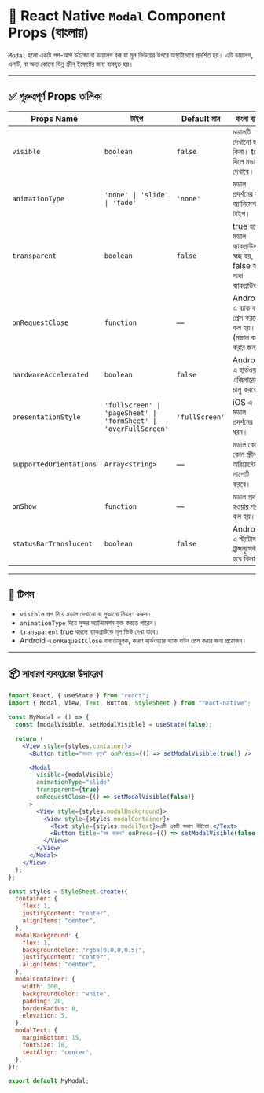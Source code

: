 # 📘 React Native `Modal` Component Props (বাংলায়)

`Modal` হলো একটি পপ-আপ উইন্ডো বা ডায়ালগ বক্স যা মূল ভিউয়ের উপরে অস্থায়ীভাবে প্রদর্শিত হয়। এটি ডায়ালগ, এলার্ট, বা অন্য কোনো ভিন্ন স্ক্রীন ইফেক্টের জন্য ব্যবহৃত হয়।

---

## ✅ গুরুত্বপূর্ণ Props তালিকা

| Props Name              | টাইপ                                                             | Default মান    | বাংলা ব্যাখ্যা                                                       |
| ----------------------- | ---------------------------------------------------------------- | -------------- | -------------------------------------------------------------------- |
| `visible`               | `boolean`                                                        | `false`        | মডালটি দেখানো হবে কিনা। true দিলে মডাল দেখাবে।                       |
| `animationType`         | `'none' \| 'slide' \| 'fade'`                                    | `'none'`       | মডাল প্রদর্শনের সময় অ্যানিমেশন টাইপ।                                 |
| `transparent`           | `boolean`                                                        | `false`        | true হলে মডাল ব্যাকগ্রাউন্ড স্বচ্ছ হয়, false হলে সাদা ব্যাকগ্রাউন্ড। |
| `onRequestClose`        | `function`                                                       | —              | Android-এ ব্যাক বাটন প্রেস করলে কল হয়। (মডাল বন্ধ করার জন্য)         |
| `hardwareAccelerated`   | `boolean`                                                        | `false`        | Android-এ হার্ডওয়্যার এক্সিলারেশন চালু করবে।                         |
| `presentationStyle`     | `'fullScreen' \| 'pageSheet' \| 'formSheet' \| 'overFullScreen'` | `'fullScreen'` | iOS এ মডাল প্রদর্শনের ধরন।                                           |
| `supportedOrientations` | `Array<string>`                                                  | —              | মডাল কোন কোন স্ক্রীন অরিয়েন্টেশনে সাপোর্ট করবে।                      |
| `onShow`                | `function`                                                       | —              | মডাল প্রদর্শিত হওয়ার পর কল হয়।                                       |
| `statusBarTranslucent`  | `boolean`                                                        | `false`        | Android এ স্ট্যাটাস বার ট্রান্সলুসেন্ট হবে কিনা।                     |

---

## 🧠 টিপস

- `visible` প্রপ দিয়ে মডাল দেখানো বা লুকানো নিয়ন্ত্রণ করুন।
- `animationType` দিয়ে সুন্দর অ্যানিমেশন যুক্ত করতে পারেন।
- `transparent` true করলে ব্যাকগ্রাউন্ডে মূল ভিউ দেখা যাবে।
- Android এ `onRequestClose` বাধ্যতামূলক, কারণ হার্ডওয়্যার ব্যাক বাটন প্রেস করার জন্য প্রয়োজন।

---

## 📦 সাধারণ ব্যবহারের উদাহরণ

```jsx
import React, { useState } from "react";
import { Modal, View, Text, Button, StyleSheet } from "react-native";

const MyModal = () => {
  const [modalVisible, setModalVisible] = useState(false);

  return (
    <View style={styles.container}>
      <Button title="মডাল খুলুন" onPress={() => setModalVisible(true)} />

      <Modal
        visible={modalVisible}
        animationType="slide"
        transparent={true}
        onRequestClose={() => setModalVisible(false)}
      >
        <View style={styles.modalBackground}>
          <View style={styles.modalContainer}>
            <Text style={styles.modalText}>এটি একটি মডাল উইন্ডো।</Text>
            <Button title="বন্ধ করুন" onPress={() => setModalVisible(false)} />
          </View>
        </View>
      </Modal>
    </View>
  );
};

const styles = StyleSheet.create({
  container: {
    flex: 1,
    justifyContent: "center",
    alignItems: "center",
  },
  modalBackground: {
    flex: 1,
    backgroundColor: "rgba(0,0,0,0.5)",
    justifyContent: "center",
    alignItems: "center",
  },
  modalContainer: {
    width: 300,
    backgroundColor: "white",
    padding: 20,
    borderRadius: 8,
    elevation: 5,
  },
  modalText: {
    marginBottom: 15,
    fontSize: 18,
    textAlign: "center",
  },
});

export default MyModal;
```
